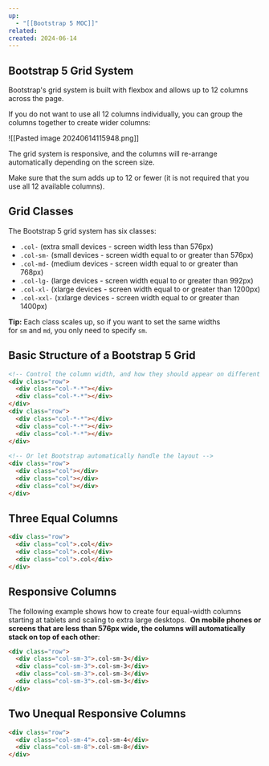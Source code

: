 ```yaml
---
up:
  - "[[Bootstrap 5 MOC]]"
related: 
created: 2024-06-14
---
```


## Bootstrap 5 Grid System

Bootstrap's grid system is built with flexbox and allows up to 12 columns across the page.

If you do not want to use all 12 columns individually, you can group the columns together to create wider columns:

![[Pasted image 20240614115948.png]]

The grid system is responsive, and the columns will re-arrange automatically depending on the screen size.

Make sure that the sum adds up to 12 or fewer (it is not required that you use all 12 available columns).

## Grid Classes

The Bootstrap 5 grid system has six classes:

- `.col-` (extra small devices - screen width less than 576px)
- `.col-sm-` (small devices - screen width equal to or greater than 576px)
- `.col-md-` (medium devices - screen width equal to or greater than 768px)
- `.col-lg-` (large devices - screen width equal to or greater than 992px)
- `.col-xl-` (xlarge devices - screen width equal to or greater than 1200px)
- `.col-xxl-` (xxlarge devices - screen width equal to or greater than 1400px)

**Tip:** Each class scales up, so if you want to set the same widths for `sm` and `md`, you only need to specify `sm`.

## Basic Structure of a Bootstrap 5 Grid

```html
<!-- Control the column width, and how they should appear on different devices -->  
<div class="row">  
  <div class="col-*-*"></div>  
  <div class="col-*-*"></div>  
</div>  
<div class="row">  
  <div class="col-*-*"></div>  
  <div class="col-*-*"></div>  
  <div class="col-*-*"></div>  
</div>  
  
<!-- Or let Bootstrap automatically handle the layout -->  
<div class="row">  
  <div class="col"></div>  
  <div class="col"></div>  
  <div class="col"></div>  
</div>
```

## Three Equal Columns
```html
<div class="row">  
  <div class="col">.col</div>  
  <div class="col">.col</div>  
  <div class="col">.col</div>  
</div>
```

## Responsive Columns

The following example shows how to create four equal-width columns starting at tablets and scaling to extra large desktops. 
**On mobile phones or screens that are less than 576px wide, the columns will automatically stack on top of each other**:

```html
<div class="row">  
  <div class="col-sm-3">.col-sm-3</div>  
  <div class="col-sm-3">.col-sm-3</div>  
  <div class="col-sm-3">.col-sm-3</div>  
  <div class="col-sm-3">.col-sm-3</div>  
</div>
```

## Two Unequal Responsive Columns

```html
<div class="row">  
  <div class="col-sm-4">.col-sm-4</div>  
  <div class="col-sm-8">.col-sm-8</div>  
</div>
```